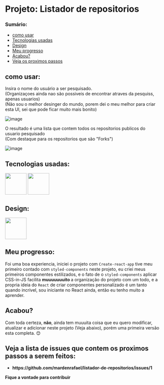 # Projeto: Listador de repositorios

### Sumário:
<ul>
    <li>
        <a href="#como-usar">como usar</a>
    </li>
    <li>
        <a href="#tecnologias-usadas"> Tecnologias usadas</a>
    </li>
    <li>
        <a href="#design"> Design </a>
    </li>
    <li>
        <a href="#meu-progresso"> Meu progresso </a>
    </li>
    <li>
        <a href="#acabou"> Acabou? </a>
    </li>
    <li>
        <a href="#veja-a-lista-de-issues-que-contem-os-proximos-passos-a-serem-feitos"> Veja os proximos passos</a>
    </li>
</ul>


## como usar:

Insira o nome do usuário a ser pesquisado. <br> 
(Organizaçoes ainda nao são possiveis de encontrar atraves da pesquiss, apenas usuarios) <br>
(Não sou o melhor desinger do mundo, porem dei o meu melhor para criar esta UI, sei que pode ficar muito mais bonito)

![image](https://user-images.githubusercontent.com/69557606/161406475-8ab7dff9-5182-4dd5-a4d6-e5c484550dfe.png)

O resultado é uma lista que contem todos os repositorios publicos do usuario pesquisado <br>
(Com destaque para os repositorios que são "Forks")

![image](https://user-images.githubusercontent.com/69557606/161406542-0a3f0707-7e52-4c2e-b522-9bb4a8be4e62.png)

## Tecnologias usadas:

<div>
    <img width="70" src="https://cdn.jsdelivr.net/gh/devicons/devicon/icons/javascript/javascript-original.svg" />
    <img width="70" src="https://cdn.jsdelivr.net/gh/devicons/devicon/icons/react/react-original-wordmark.svg" />
    
</div>

## Design:

<div>
    <img width="70" src="https://cdn.jsdelivr.net/gh/devicons/devicon/icons/figma/figma-original.svg" />
</div>

## Meu progresso:

Foi uma boa experiencia, iniciei o projeto com `Create-react-app` tive meu primeiro contado com `styled-components` neste projeto, eu criei meus primeiros componentes estilizados, e o fato de o `styled-components` aplicar CSS-in-JS facilita <strong >muuuuuuuito </strong> a organização do projeto com um todo, e a propria ideia do `React` de criar componentes personalizado é um tanto quando incrivel, sou iniciante no React ainda, então eu tenho muito a aprender.

## Acabou?

Com toda certeza, **não**, ainda tem muuuita coisa que eu quero modificar, atualizar e adicionar neste projeto (Veja abaixo), porém uma primeira versão esta completa. 😊

## Veja a lista de issues que contem os proximos passos a serem feitos:
<ul>
    <li>
        <strong> https://github.com/mardenrafael/listador-de-repositorios/issues/1 </strong>
    </li>
</ul>

<strong> Fique a vontade para contribuir </strong>
